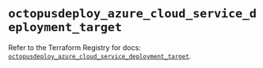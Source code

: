 # `octopusdeploy_azure_cloud_service_deployment_target`

Refer to the Terraform Registry for docs: [`octopusdeploy_azure_cloud_service_deployment_target`](https://registry.terraform.io/providers/octopusdeploylabs/octopusdeploy/0.43.2/docs/resources/azure_cloud_service_deployment_target).
